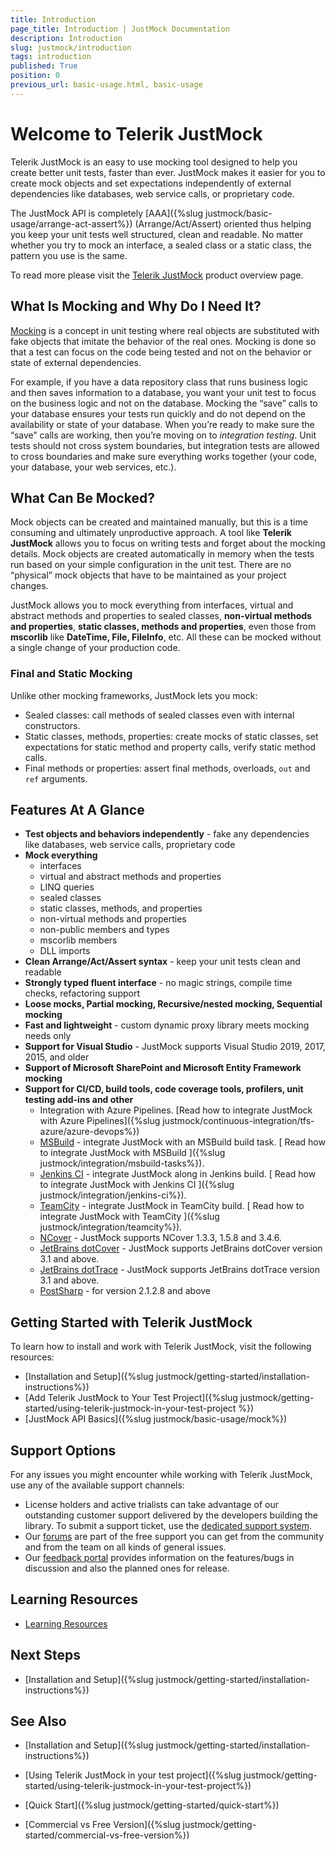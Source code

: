 ```yaml
---
title: Introduction
page_title: Introduction | JustMock Documentation
description: Introduction
slug: justmock/introduction
tags: introduction
published: True
position: 0
previous_url: basic-usage.html, basic-usage
---
```


# Welcome to Telerik JustMock

Telerik JustMock is an easy to use mocking tool designed to help you create better unit tests, faster than ever. JustMock makes it easier for you to create mock objects and set expectations independently of external dependencies like databases, web service calls, or proprietary code.

The JustMock API is completely [AAA]({%slug justmock/basic-usage/arrange-act-assert%}) (Arrange/Act/Assert) oriented thus helping you keep your unit tests well structured, clean and readable. No matter whether you try to mock an interface, a sealed class or a static class, the pattern you use is the same.

To read more please visit the [Telerik JustMock](https://www.telerik.com/products/mocking.aspx) product overview page.

## What Is Mocking and Why Do I Need It?
[Mocking](https://en.wikipedia.org/wiki/Mock_object) is a concept in unit testing where real objects are substituted with fake objects that imitate the behavior of the real ones. Mocking is done so that a test can focus on the code being tested and not on the behavior or state of external dependencies. 

For example, if you have a data repository class that runs business logic and then saves information to a database, you want your unit test to focus on the business logic and not on the database. Mocking the “save” calls to your database ensures your tests run quickly and do not depend on the availability or state of your database. When you’re ready to make sure the “save” calls are working, then you’re moving on to *integration testing*. Unit tests should not cross system boundaries, but integration tests are allowed to cross boundaries and make sure everything works together (your code, your database, your web services, etc.).

## What Can Be Mocked?

Mock objects can be created and maintained manually, but this is a time consuming and ultimately unproductive approach. A tool like __Telerik JustMock__ allows you to focus on writing tests and forget about the mocking details. Mock objects are created automatically in memory when the tests run based on your simple configuration in the unit test. There are no “physical” mock objects that have to be maintained as your project changes.

JustMock allows you to mock everything from interfaces, virtual and abstract methods and properties to sealed classes, __non-virtual methods and properties__, __static classes, methods and properties__, even those from __mscorlib__ like __DateTime, File, FileInfo__, etc.
All these can be mocked without a single change of your production code.

### Final and Static Mocking

Unlike other mocking frameworks, JustMock lets you mock: 

*  Sealed classes: call methods of sealed classes even with internal constructors. 
*  Static classes, methods, properties: create mocks of static classes, set expectations for static method and property calls, verify static method calls. 
*  Final methods or properties: assert final methods, overloads, `out` and `ref` arguments. 

## Features At A Glance
* __Test objects and behaviors independently__ - fake any dependencies like databases, web service calls, proprietary code 
* __Mock everything__
	* interfaces
	* virtual and abstract methods and properties
	* LINQ queries
	* sealed classes
	* static classes, methods, and properties
	* non-virtual methods and properties
	* non-public members and types
	* mscorlib members
	* DLL imports
* __Clean Arrange/Act/Assert syntax__ - keep your unit tests clean and readable 
* __Strongly typed fluent interface__ - no magic strings, compile time checks, refactoring support 
* __Loose mocks, Partial mocking, Recursive/nested mocking, Sequential mocking__
* __Fast and lightweight__ - custom dynamic proxy library meets mocking needs only
* __Support for Visual Studio__ - JustMock supports Visual Studio 2019, 2017, 2015, and older
* __Support of Microsoft SharePoint and Microsoft Entity Framework mocking__
* __Support for CI/CD, build tools, code coverage tools, profilers, unit testing add-ins and other__
	* Integration with Azure Pipelines. [Read how to integrate JustMock with Azure Pipelines]({%slug justmock/continuous-integration/tfs-azure/azure-devops%})
	* [MSBuild](https://msdn.microsoft.com/en-us/library/wea2sca5(VS.90).aspx) - integrate JustMock with an MSBuild build task. [ Read how to integrate JustMock with MSBuild ]({%slug justmock/integration/msbuild-tasks%}).
	* [Jenkins CI](https://jenkins-ci.org/) - integrate JustMock along in Jenkins build. [ Read how to integrate JustMock with Jenkins CI ]({%slug justmock/integration/jenkins-ci%}). 
	* [TeamCity](https://www.jetbrains.com/teamcity/) - integrate JustMock in TeamCity build. [ Read how to integrate JustMock with TeamCity ]({%slug justmock/integration/teamcity%}). 
	* [NCover](https://www.ncover.com/) - JustMock supports NCover 1.3.3, 1.5.8 and 3.4.6. 
    * [JetBrains dotCover](https://www.jetbrains.com/dotcover/) - JustMock supports JetBrains dotCover version 3.1 and above. 
	* [JetBrains dotTrace](https://www.jetbrains.com/profiler/) - JustMock supports JetBrains dotTrace version 3.1 and above. 
	* [PostSharp](http://www.sharpcrafters.com/) - for version 2.1.2.8 and above 

## Getting Started with Telerik JustMock

To learn how to install and work with Telerik JustMock, visit the following resources:

* [Installation and Setup]({%slug justmock/getting-started/installation-instructions%})
* [Add Telerik JustMock to Your Test Project]({%slug justmock/getting-started/using-telerik-justmock-in-your-test-project %})
* [JustMock API Basics]({%slug justmock/basic-usage/mock%})

## Support Options

For any issues you might encounter while working with Telerik JustMock, use any of the available support channels:

* License holders and active trialists can take advantage of our outstanding customer support delivered by the developers building the library. To submit a support ticket, use the [dedicated support system](https://www.telerik.com/account/support-tickets?pid=743).
* Our [forums](https://www.telerik.com/forums/justmock) are part of the free support you can get from the community and from the team on all kinds of general issues.
* Our [feedback portal](https://feedback.telerik.com/justmock) provides information on the features/bugs in discussion and also the planned ones for release.

## Learning Resources 

* [Learning Resources](https://www.telerik.com/support/justmock)

## Next Steps
* [Installation and Setup]({%slug justmock/getting-started/installation-instructions%})

## See Also

 * [Installation and Setup]({%slug justmock/getting-started/installation-instructions%})

 * [Using Telerik JustMock in your test project]({%slug justmock/getting-started/using-telerik-justmock-in-your-test-project%})

 * [Quick Start]({%slug justmock/getting-started/quick-start%})
 
 * [Commercial vs Free Version]({%slug justmock/getting-started/commercial-vs-free-version%})
